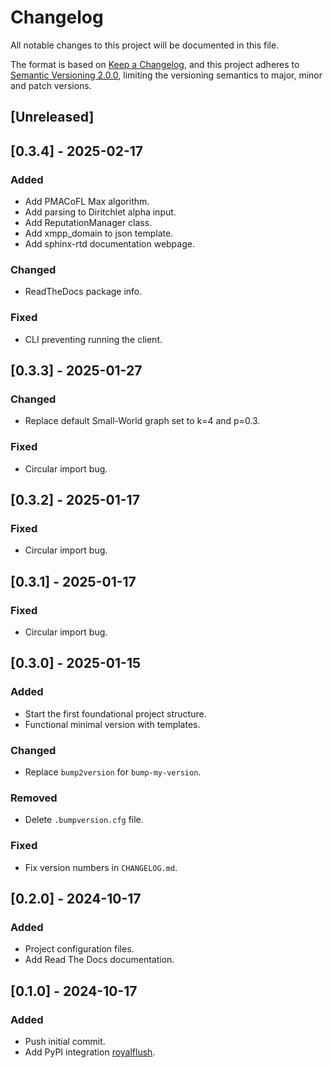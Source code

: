 # Changelog

All notable changes to this project will be documented in this file.

The format is based on [Keep a Changelog](https://keepachangelog.com/en/1.1.0/), and this project adheres to [Semantic Versioning 2.0.0](https://semver.org/spec/v2.0.0.html), limiting the versioning semantics to major, minor and patch versions.

## [Unreleased]

## [0.3.4] - 2025-02-17

### Added
- Add PMACoFL Max algorithm.
- Add parsing to Diritchlet alpha input.
- Add ReputationManager class.
- Add xmpp_domain to json template.
- Add sphinx-rtd documentation webpage.

### Changed
- ReadTheDocs package info.

### Fixed
- CLI preventing running the client.

## [0.3.3] - 2025-01-27

### Changed
- Replace default Small-World graph set to k=4 and p=0.3.

### Fixed
- Circular import bug.

## [0.3.2] - 2025-01-17

### Fixed
- Circular import bug.

## [0.3.1] - 2025-01-17

### Fixed
- Circular import bug.

## [0.3.0] - 2025-01-15

### Added
- Start the first foundational project structure.
- Functional minimal version with templates.

### Changed
- Replace `bump2version` for `bump-my-version`.

### Removed
- Delete `.bumpversion.cfg` file.

### Fixed
- Fix version numbers in `CHANGELOG.md`.

## [0.2.0] - 2024-10-17

### Added
- Project configuration files.
- Add Read The Docs documentation.

## [0.1.0] - 2024-10-17

### Added
- Push initial commit.
- Add PyPI integration [royalflush](https://pypi.org/project/royalflush/).


